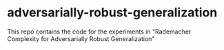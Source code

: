 # adversarially-robust-generalization
This repo contains the code for the experiments in "Rademacher Complexity for Adversarially Robust Generalization"

